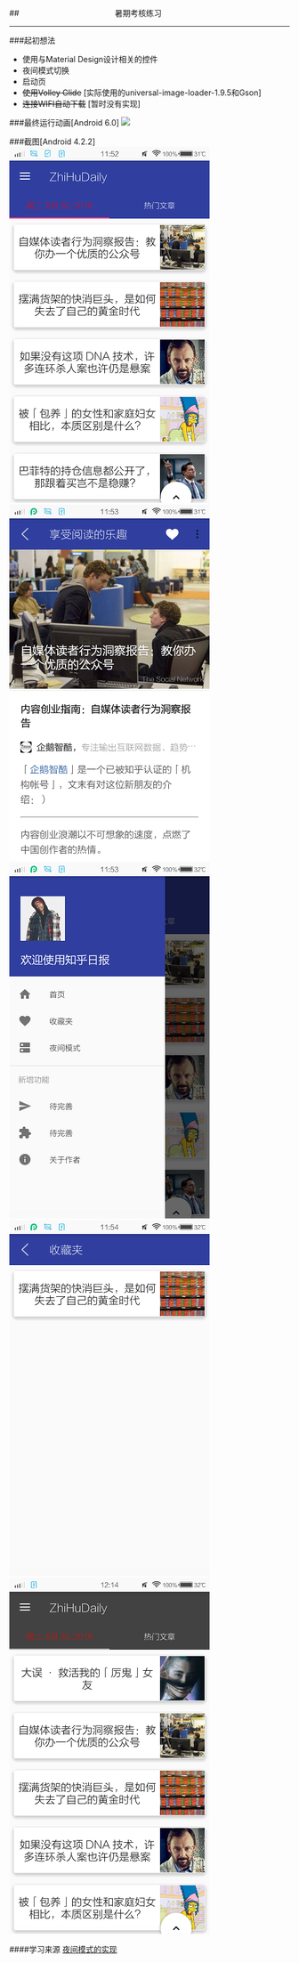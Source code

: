
##　　　　　　　　　　　　                            暑期考核练习
****

###起初想法
* 使用与Material Design设计相关的控件
* 夜间模式切换
* 启动页
* ~~使用Volley Glide~~ [实际使用的universal-image-loader-1.9.5和Gson]
* ~~连接WIFI自动下载~~ [暂时没有实现]

###最终运行动画[Android 6.0]
![](https://github.com/Axtonsun/ZhiHuDaily/blob/master/Screenshot/preview.gif)

###截图[Android 4.2.2]
![](https://github.com/Axtonsun/ZhiHuDaily/blob/master/Screenshot/first.png)
![](https://github.com/Axtonsun/ZhiHuDaily/blob/master/Screenshot/second.png)
![](https://github.com/Axtonsun/ZhiHuDaily/blob/master/Screenshot/third.png)
![](https://github.com/Axtonsun/ZhiHuDaily/blob/master/Screenshot/forth.png)
![](https://github.com/Axtonsun/ZhiHuDaily/blob/master/Screenshot/fifth.png)

####学习来源
[夜间模式的实现](http://www.jianshu.com/p/3b55e84742e5)
